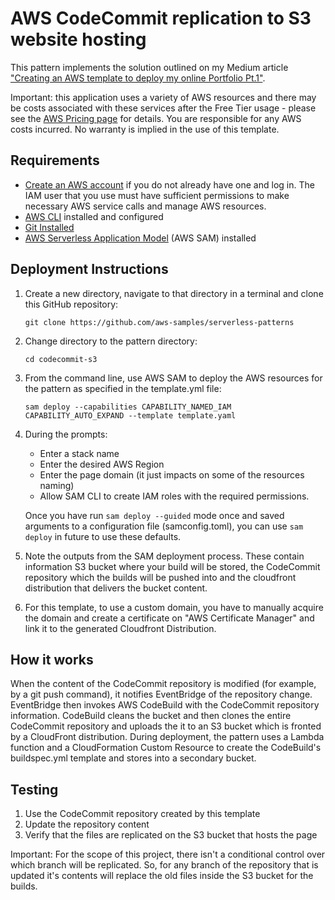 # AWS CodeCommit replication to S3 website hosting

This pattern implements the solution outlined on my Medium article ["Creating an AWS template to deploy my online Portfolio Pt.1"]().

Important: this application uses a variety of AWS resources and there may be costs associated with these services after the Free Tier usage - please see the [AWS Pricing page](https://aws.amazon.com/pricing/) for details. You are responsible for any AWS costs incurred. No warranty is implied in the use of this template.

## Requirements

* [Create an AWS account](https://portal.aws.amazon.com/gp/aws/developer/registration/index.html) if you do not already have one and log in. The IAM user that you use must have sufficient permissions to make necessary AWS service calls and manage AWS resources.
* [AWS CLI](https://docs.aws.amazon.com/cli/latest/userguide/install-cliv2.html) installed and configured
* [Git Installed](https://git-scm.com/book/en/v2/Getting-Started-Installing-Git)
* [AWS Serverless Application Model](https://docs.aws.amazon.com/serverless-application-model/latest/developerguide/serverless-sam-cli-install.html) (AWS SAM) installed

## Deployment Instructions

1. Create a new directory, navigate to that directory in a terminal and clone this GitHub repository:
    ``` 
    git clone https://github.com/aws-samples/serverless-patterns
    ```
1. Change directory to the pattern directory:
    ```
    cd codecommit-s3
    ```
1. From the command line, use AWS SAM to deploy the AWS resources for the pattern as specified in the template.yml file:
    ```
    sam deploy --capabilities CAPABILITY_NAMED_IAM CAPABILITY_AUTO_EXPAND --template template.yaml
    ```
1. During the prompts:
    * Enter a stack name
    * Enter the desired AWS Region
    * Enter the page domain (it just impacts on some of the resources naming)
    * Allow SAM CLI to create IAM roles with the required permissions.

    Once you have run `sam deploy --guided` mode once and saved arguments to a configuration file (samconfig.toml), you can use `sam deploy` in future to use these defaults.

1. Note the outputs from the SAM deployment process. These contain information S3 bucket where your build will be stored, the CodeCommit repository which the builds will be pushed into and the cloudfront distribution that delivers the bucket content.

2. For this template, to use a custom domain, you have to manually acquire the domain and create a certificate on "AWS Certificate Manager" and link it to the generated Cloudfront Distribution. 

## How it works

When the content of the CodeCommit repository is modified (for example, by a git push command), it notifies EventBridge of the repository change. EventBridge then invokes AWS CodeBuild with the CodeCommit repository information. CodeBuild cleans the bucket and then clones the entire CodeCommit repository and uploads the it to an S3 bucket which is fronted by a CloudFront distribution.
During deployment, the pattern uses a Lambda function and a CloudFormation Custom Resource to create the CodeBuild's buildspec.yml template and stores into a secondary bucket.

## Testing

1. Use the CodeCommit repository created by this template
2. Update the repository content
3. Verify that the files are replicated on the S3 bucket that hosts the page

Important: For the scope of this project, there isn't a conditional control over which branch will be replicated. So, for any branch of the repository that is updated it's contents will replace the old files inside the S3 bucket for the builds.